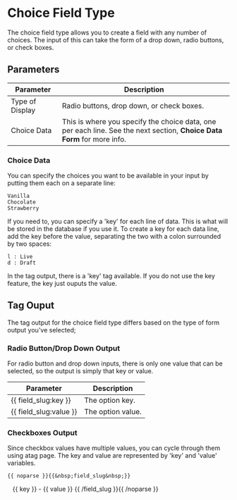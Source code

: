 # Choice Field Type
		
The choice field type allows you to create a field with any number of choices. The input of this can take the form of a drop down, radio buttons, or check boxes. 
 
## Parameters
 
<table cellpadding="0" cellspacing="0" class="docs_table"> 
	<thead> 
		<tr> 
			<th width="100"> 
				Parameter</th> 
			<th> 
				Description</th> 
		</tr> 
	</thead> 
	<tbody> 
		<tr> 
			<td>Type of Display</td> 
			<td>Radio buttons, drop down, or check boxes.</td> 
		</tr> 
		<tr> 
			<td>Choice Data</td> 
			<td>This is where you specify the choice data, one per each line. See the next section, <strong>Choice Data Form</strong> for more info.</td> 
		</tr> 
</tbody> 
</table> 

### Choice Data

You can specify the choices you want to be available in your input by putting them each on a separate line:

	Vanilla
	Chocolate
	Strawberry

If you need to, you can specify a 'key' for each line of data. This is what will be stored in the database if you use it. To create a key for each data line, add the key before the value, separating the two with a colon surrounded by two spaces:

	l : Live
	d : Draft 
 
In the tag output, there is a 'key' tag available. If you do not use the key feature, the key just ouputs the value.

## Tag Ouput

The tag output for the choice field type differs based on the type of form output you've selected;

### Radio Button/Drop Down Output
 
For radio button and drop down inputs, there is only one value that can be selected, so the output is simply that key or value.

<table cellpadding="0" cellspacing="0" class="docs_table"> 
	<thead> 
		<tr> 
			<th width="100"> 
				Parameter</th> 
			<th> 
				Description</th> 
		</tr> 
	</thead> 
	<tbody> 
		<tr> 
			<td>{{&nbsp;field_slug:key&nbsp;}}</td> 
			<td>The option key.</td> 
		</tr> 
		<tr> 
			<td>{{&nbsp;field_slug:value&nbsp;}}</td> 
			<td>The option value.</td> 
		</tr> 
</tbody> 
</table> 

<h3>Checkboxes Output</h3> 

<p>Since checkbox values have multiple values, you can cycle through them using atag page. The key and value are represented by 'key' and 'value' variables.</p>

	{{ noparse }}{{&nbsp;field_slug&nbsp;}}
&nbsp;&nbsp;&nbsp;{{&nbsp;key&nbsp;}} - {{&nbsp;value&nbsp;}}
{{&nbsp;/field_slug&nbsp;}}{{ /noparse }}